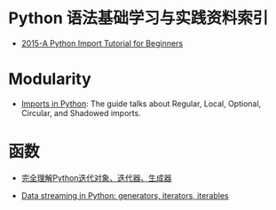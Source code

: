 
# Python 语法基础学习与实践资料索引



- [2015-A Python Import Tutorial for Beginners](https://parg.co/bFN) 


# Modularity

- [Imports in Python](https://github.com/00111000/Imports-in-Python): The guide talks about Regular, Local, Optional, Circular, and Shadowed imports.


# 函数

- [完全理解Python迭代对象、迭代器、生成器](http://foofish.net/blog/109/iterators-vs-generators)
 
- [Data streaming in Python: generators, iterators, iterables](https://rare-technologies.com/data-streaming-in-python-generators-iterators-iterables/)
